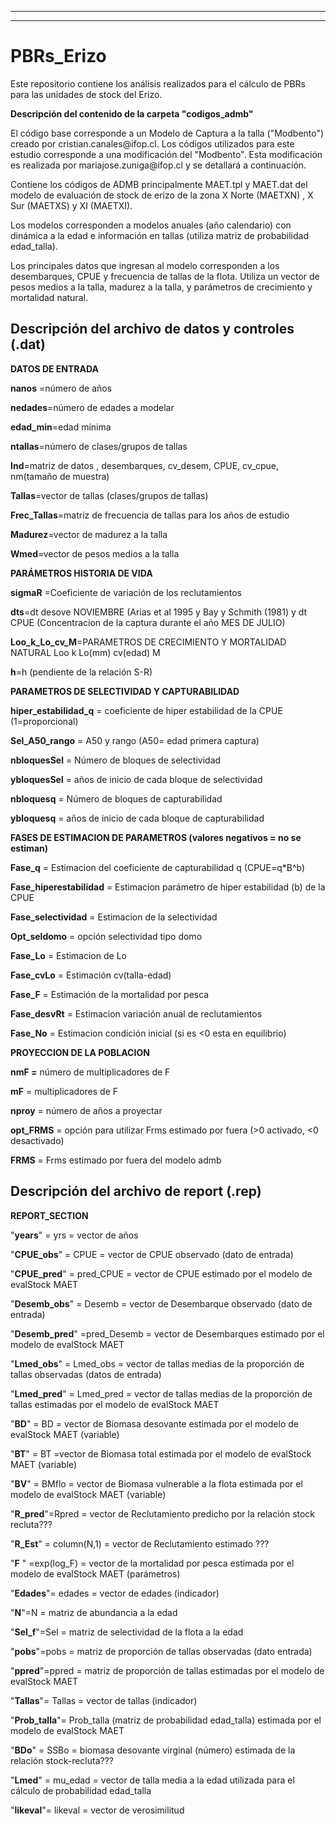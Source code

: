 ------------------------------------------------------------------------

------------------------------------------------------------------------

# PBRs\_Erizo

Este repositorio contiene los análisis realizados para el cálculo de PBRs para las unidades de stock del Erizo.

**Descripción del contenido de la carpeta "codigos\_admb"**

El código base corresponde a un Modelo de Captura a la talla ("Modbento") creado por cristian.canales\@ifop.cl. Los códigos utilizados para este estudio corresponde a una modificación del "Modbento". Esta modificación es realizada por mariajose.zuniga\@ifop.cl y se detallará a continuación.

Contiene los códigos de ADMB principalmente MAET.tpl y MAET.dat del modelo de evaluación de stock de erizo de la zona X Norte (MAETXN) , X Sur (MAETXS) y XI (MAETXI).

Los modelos corresponden a modelos anuales (año calendario) con dinámica a la edad e información en tallas (utiliza matriz de probabilidad edad\_talla).

Los principales datos que ingresan al modelo corresponden a los desembarques, CPUE y frecuencia de tallas de la flota. Utiliza un vector de pesos medios a la talla, madurez a la talla, y parámetros de crecimiento y mortalidad natural.

## **Descripción del archivo de datos y controles (.dat)**

**DATOS DE ENTRADA**

**nanos** =número de años

**nedades**=número de edades a modelar

**edad\_min**=edad mínima

**ntallas**=número de clases/grupos de tallas

**Ind**=matriz de datos , desembarques, cv\_desem, CPUE, cv\_cpue, nm(tamaño de muestra)

**Tallas**=vector de tallas (clases/grupos de tallas)

**Frec\_Tallas**=matriz de frecuencia de tallas para los años de estudio

**Madurez**=vector de madurez a la talla

**Wmed**=vector de pesos medios a la talla

**PARÁMETROS HISTORIA DE VIDA**

**sigmaR** =Coeficiente de variación de los reclutamientos

**dts**=dt desove NOVIEMBRE (Arias et al 1995 y Bay y Schmith (1981) y dt CPUE (Concentracion de la captura durante el año MES DE JULIO)

**Loo\_k\_Lo\_cv\_M**=PARAMETROS DE CRECIMIENTO Y MORTALIDAD NATURAL Loo k Lo(mm) cv(edad) M

**h**=h (pendiente de la relación S-R)

**PARAMETROS DE SELECTIVIDAD Y CAPTURABILIDAD**

**hiper\_estabilidad\_q** = coeficiente de hiper estabilidad de la CPUE (1=proporcional)

**Sel\_A50\_rango** = A50 y rango (A50= edad primera captura)

**nbloquesSel** = Número de bloques de selectividad

**ybloquesSel** = años de inicio de cada bloque de selectividad

**nbloquesq** = Número de bloques de capturabilidad

**ybloquesq** = años de inicio de cada bloque de capturabilidad

**FASES DE ESTIMACION DE PARAMETROS (valores negativos = no se estiman)**

**Fase\_q** = Estimacion del coeficiente de capturabilidad q (CPUE=q\*B\^b)

**Fase\_hiperestabilidad** = Estimacion parámetro de hiper estabilidad (b) de la CPUE

**Fase\_selectividad** = Estimacion de la selectividad

**Opt\_seldomo** = opción selectividad tipo domo

**Fase\_Lo** = Estimacion de Lo

**Fase\_cvLo** = Estimación cv(talla-edad)

**Fase\_F** = Estimación de la mortalidad por pesca

**Fase\_desvRt** = Estimacion variación anual de reclutamientos

**Fase\_No** = Estimacion condición inicial (si es \<0 esta en equilibrio)

**PROYECCION DE LA POBLACION**

**nmF =** número de multiplicadores de F

**mF** = multiplicadores de F

**nproy** = número de años a proyectar

**opt\_FRMS** = opción para utilizar Frms estimado por fuera (\>0 activado, \<0 desactivado)

**FRMS** = Frms estimado por fuera del modelo admb

## **Descripción del archivo de report (.rep)**

**REPORT\_SECTION**

"**years**" = yrs = vector de años

"**CPUE\_obs**" = CPUE = vector de CPUE observado (dato de entrada)

"**CPUE\_pred**" = pred\_CPUE = vector de CPUE estimado por el modelo de evalStock MAET

"**Desemb\_obs**" = Desemb = vector de Desembarque observado (dato de entrada)

"**Desemb\_pred**" =pred\_Desemb = vector de Desembarques estimado por el modelo de evalStock MAET

"**Lmed\_obs**" = Lmed\_obs = vector de tallas medias de la proporción de tallas observadas (datos de entrada)

"**Lmed\_pred**" = Lmed\_pred = vector de tallas medias de la proporción de tallas estimadas por el modelo de evalStock MAET

"**BD**" = BD = vector de Biomasa desovante estimada por el modelo de evalStock MAET (variable)

"**BT**" = BT =vector de Biomasa total estimada por el modelo de evalStock MAET (variable)

"**BV**" = BMflo = vector de Biomasa vulnerable a la flota estimada por el modelo de evalStock MAET (variable)

"**R\_pred**"=Rpred = vector de Reclutamiento predicho por la relación stock recluta???

"**R\_Est**" = column(N,1) = vector de Reclutamiento estimado ???

"**F** " =exp(log\_F) = vector de la mortalidad por pesca estimada por el modelo de evalStock MAET (parámetros)

"**Edades**"= edades = vector de edades (indicador)

"**N**"=N = matriz de abundancia a la edad

"**Sel\_f**"=Sel = matriz de selectividad de la flota a la edad

"**pobs**"=pobs = matriz de proporción de tallas observadas (dato entrada)

"**ppred**"=ppred = matriz de proporción de tallas estimadas por el modelo de evalStock MAET

"**Tallas**"= Tallas = vector de tallas (indicador)

"**Prob\_talla**"= Prob\_talla (matriz de probabilidad edad\_talla) estimada por el modelo de evalStock MAET

"**BDo**" = SSBo = biomasa desovante virginal (número) estimada de la relación stock-recluta???

"**Lmed**" = mu\_edad = vector de talla media a la edad utilizada para el cálculo de probabilidad edad\_talla

"**likeval**"= likeval = vector de verosimilitud
